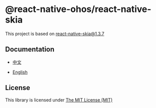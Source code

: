 # @react-native-ohos/react-native-skia

This project is based on [react-native-skia@1.3.7](https://github.com/Shopify/react-native-skia/releases/tag/v1.3.7)

## Documentation

- [中文](https://gitee.com/react-native-oh-library/usage-docs/blob/master/zh-cn/react-native-skia.md)

- [English](https://gitee.com/react-native-oh-library/usage-docs/blob/master/en/react-native-skia.md)

## License

This library is licensed under [The MIT License (MIT)](https://github.com/Shopify/react-native-skia/blob/main/LICENSE.md)

